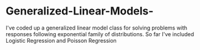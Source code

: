 # Generalized-Linear-Models-
I've coded up a generalized linear model class for solving problems with responses following exponential family of distributions. So far I've included Logistic Regression and Poisson Regression  
